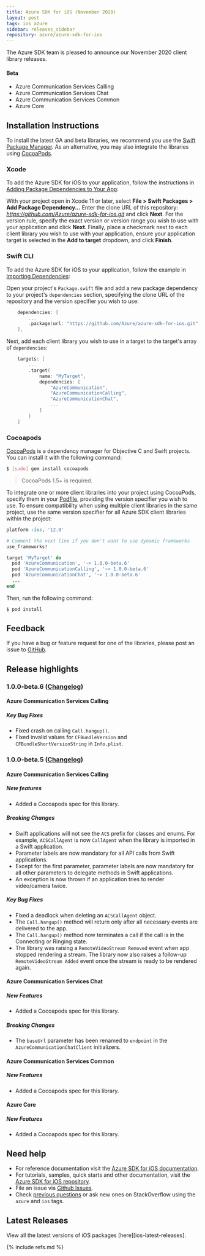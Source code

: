 ```yaml
---
title: Azure SDK for iOS (November 2020)
layout: post
tags: ios azure
sidebar: releases_sidebar
repository: azure/azure-sdk-for-ios
---
```


The Azure SDK team is pleased to announce our November 2020 client library releases.

#### Beta

- Azure Communication Services Calling
- Azure Communication Services Chat
- Azure Communication Services Common
- Azure Core

## Installation Instructions

To install the latest GA and beta libraries, we recommend you use the [Swift Package Manager](https://swift.org/package-manager/). As an alternative, you may also integrate the libraries using [CocoaPods](https://cocoapods.org/).

### Xcode

To add the Azure SDK for iOS to your application, follow the instructions in [Adding Package Dependencies to Your App](https://developer.apple.com/documentation/xcode/adding_package_dependencies_to_your_app):

With your project open in Xcode 11 or later, select **File > Swift Packages > Add Package Dependency...** Enter the clone URL of this repository: *https://github.com/Azure/azure-sdk-for-ios.git* and click **Next**. For the version rule, specify the exact version or version range you wish to use with your application and click **Next**. Finally, place a checkmark next to each client library you wish to use with your application, ensure your application target is selected in the **Add to target** dropdown, and click **Finish**.

### Swift CLI

To add the Azure SDK for iOS to your application, follow the example in [Importing Dependencies](https://swift.org/package-manager/#importing-dependencies):

Open your project's `Package.swift` file and add a new package dependency to your project's `dependencies` section, specifying the clone URL of the repository and the version specifier you wish to use:

```swift
    dependencies: [
        ...
        .package(url: "https://github.com/Azure/azure-sdk-for-ios.git", from: "1.0.0-beta.6")
    ],
```

Next, add each client library you wish to use in a target to the target's array of `dependencies`:

```swift
    targets: [
        ...
        .target(
            name: "MyTarget",
            dependencies: [
                "AzureCommunication",
                "AzureCommunicationCalling",
                "AzureCommunicationChat",
                ...
            ]
        )
    ]
```

### Cocoapods

[CocoaPods](https://cocoapods.org/) is a dependency manager for Objective C and Swift projects. You can install it with the following command:

```bash
$ [sudo] gem install cocoapods
```

> CocoaPods 1.5+ is required.

To integrate one or more client libraries into your project using CocoaPods, specify them in your [Podfile](https://guides.cocoapods.org/using/the-podfile.html), providing the version specifier you wish to use. To ensure compatibility when using multiple client libraries in the same project, use the same version specifier for all Azure SDK client libraries within the project:

```ruby
platform :ios, '12.0'

# Comment the next line if you don't want to use dynamic frameworks
use_frameworks!

target 'MyTarget' do
  pod 'AzureCommunication', '~> 1.0.0-beta.6'
  pod 'AzureCommunicationCalling', '~> 1.0.0-beta.6'
  pod 'AzureCommunicationChat', '~> 1.0.0-beta.6'
  ...
end
```

Then, run the following command:

```bash
$ pod install
```

## Feedback

If you have a bug or feature request for one of the libraries, please post an issue to [GitHub](https://github.com/azure/azure-sdk-for-ios/issues).

## Release highlights

### 1.0.0-beta.6 ([Changelog](https://github.com/Azure/azure-sdk-for-ios/blob/1.0.0-beta.6/CHANGELOG.md#100-beta6-2020-11-23))

#### Azure Communication Services Calling

##### Key Bug Fixes

- Fixed crash on calling `Call.hangup()`.
- Fixed invalid values for `CFBundleVersion` and `CFBundleShortVersionString` in `Info.plist`.

### 1.0.0-beta.5 ([Changelog](https://github.com/Azure/azure-sdk-for-ios/blob/1.0.0-beta.5/CHANGELOG.md#100-beta5-2020-11-18))

#### Azure Communication Services Calling

##### New features

- Added a Cocoapods spec for this library.

##### Breaking Changes

- Swift applications will not see the `ACS` prefix for classes and enums. For example, `ACSCallAgent` is now `CallAgent` when the library is imported in a Swift application.
- Parameter labels are now mandatory for all API calls from Swift applications.
- Except for the first parameter, parameter labels are now mandatory for all other parameters to delegate methods in Swift applications.
- An exception is now thrown if an application tries to render video/camera twice.

##### Key Bug Fixes

- Fixed a deadlock when deleting an `ACSCallAgent` object.
- The `Call.hangup()` method will return only after all necessary events are delivered to the app.
- The `Call.hangup()` method now terminates a call if the call is in the Connecting or Ringing state.
- The library was raising a `RemoteVideoStream Removed` event when app stopped rendering a stream. The library now also raises a follow-up `RemoteVideoStream Added` event once the stream is ready to be rendered again.

#### Azure Communication Services Chat

##### New Features

- Added a Cocoapods spec for this library.

##### Breaking Changes

- The `baseUrl` parameter has been renamed to `endpoint` in the `AzureCommunicationChatClient` initializers.

#### Azure Communication Services Common

##### New Features

- Added a Cocoapods spec for this library.

#### Azure Core

##### New Features

- Added a Cocoapods spec for this library.

## Need help

- For reference documentation visit the [Azure SDK for iOS documentation](https://azure.github.io/azure-sdk-for-ios/).
- For tutorials, samples, quick starts and other documentation, visit the [Azure SDK for iOS repository](https://github.com/azure/azure-sdk-for-ios/).
- File an issue via [Github Issues](https://github.com/Azure/azure-sdk-for-ios/issues/new/choose).
- Check [previous questions](https://stackoverflow.com/questions/tagged/azure+ios) or ask new ones on
 StackOverflow using the `azure` and `ios` tags.

## Latest Releases

View all the latest versions of iOS packages [here][ios-latest-releases].

{% include refs.md %}
